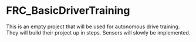 # FRC_BasicDriverTraining

This is an empty project that will be used for autonomous drive training. They will build their project up in steps. Sensors will slowly be implemented. 
